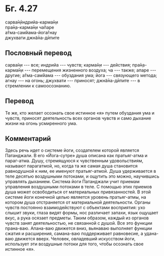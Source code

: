 # Бг. 4.27
сарва̄н̣ӣндрийа-карма̄н̣и<br/>
пра̄н̣а-карма̄н̣и ча̄паре<br/>
а̄тма-сам̇йама-йога̄гнау<br/>
джухвати джн̃а̄на-дӣпите
## Пословный перевод

сарва̄н̣и --- все; индрийа --- чувств; карма̄н̣и --- действия; пра̄н̣а-карма̄н̣и
--- перемещения жизненного воздуха; ча --- также; апаре --- другие;
а̄тма-сам̇йама --- обуздания ума; йога --- связующего метода; агнау --- на
огонь; джухвати --- приносят; джн̃а̄на-дӣпите --- в стремлении к
самоосознанию.

## Перевод

Те же, кто желает осознать свое истинное «я» путем обуздания ума и
чувств, приносят деятельность всех органов чувств и само дыхание жизни
на огонь усмиренного ума.

## Комментарий

Здесь речь идет о системе йоги, создателем которой является Патанджали.
В его «Йога-сутре» душа описана как пратьяг-атма и параг-атма. Душу,
стремящуюся к чувственным удовольствиям, называют парагатмой, но, когда
та же самая душа становится равнодушной к ним, ее именуют пратьяг-атмой.
Душа удерживается в теле десятью воздушными потоками, и ощутить это
можно, научившись управлять дыханием. Система йоги Патанджали учит
приемам управления воздушными потоками в теле. С помощью этих приемов
душа может освободиться от материальных привязанностей. В этой системе
йоги конечной целью является уровень пратьяг-атмы, на котором душа
отстраняется от материальной деятельности. Органы чувств постоянно
взаимодействуют с объектами восприятия: ухо слышит звуки, глаза видят
формы, нос различает запахи, язык ощущает вкус, а рука осязает предметы.
Таким образом, каждый из органов чувств занят деятельностью, не
связанной с душой. Все это функции прана-ваю. Апана-ваю движется вниз,
вьянаваю выполняет функции сжатия и расширения, самана-ваю поддерживает
равновесие, а удана-ваю движется вверх. Человек, овладевший искусством
йоги, использует эти воздушные потоки для того, чтобы осознать свое
истинное «я».
